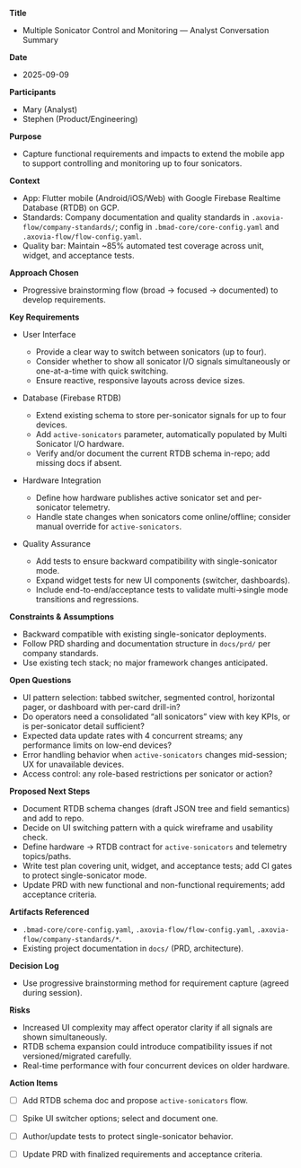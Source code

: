 **Title**
- Multiple Sonicator Control and Monitoring — Analyst Conversation Summary

**Date**
- 2025-09-09

**Participants**
- Mary (Analyst)
- Stephen (Product/Engineering)

**Purpose**
- Capture functional requirements and impacts to extend the mobile app to support controlling and monitoring up to four sonicators.

**Context**
- App: Flutter mobile (Android/iOS/Web) with Google Firebase Realtime Database (RTDB) on GCP.
- Standards: Company documentation and quality standards in `.axovia-flow/company-standards/`; config in `.bmad-core/core-config.yaml` and `.axovia-flow/flow-config.yaml`.
- Quality bar: Maintain ~85% automated test coverage across unit, widget, and acceptance tests.

**Approach Chosen**
- Progressive brainstorming flow (broad → focused → documented) to develop requirements.

**Key Requirements**
- User Interface
  - Provide a clear way to switch between sonicators (up to four).
  - Consider whether to show all sonicator I/O signals simultaneously or one-at-a-time with quick switching.
  - Ensure reactive, responsive layouts across device sizes.

- Database (Firebase RTDB)
  - Extend existing schema to store per-sonicator signals for up to four devices.
  - Add `active-sonicators` parameter, automatically populated by Multi Sonicator I/O hardware.
  - Verify and/or document the current RTDB schema in-repo; add missing docs if absent.

- Hardware Integration
  - Define how hardware publishes active sonicator set and per-sonicator telemetry.
  - Handle state changes when sonicators come online/offline; consider manual override for `active-sonicators`.

- Quality Assurance
  - Add tests to ensure backward compatibility with single-sonicator mode.
  - Expand widget tests for new UI components (switcher, dashboards).
  - Include end-to-end/acceptance tests to validate multi→single mode transitions and regressions.

**Constraints & Assumptions**
- Backward compatible with existing single-sonicator deployments.
- Follow PRD sharding and documentation structure in `docs/prd/` per company standards.
- Use existing tech stack; no major framework changes anticipated.

**Open Questions**
- UI pattern selection: tabbed switcher, segmented control, horizontal pager, or dashboard with per-card drill-in?
- Do operators need a consolidated “all sonicators” view with key KPIs, or is per-sonicator detail sufficient?
- Expected data update rates with 4 concurrent streams; any performance limits on low-end devices?
- Error handling behavior when `active-sonicators` changes mid-session; UX for unavailable devices.
- Access control: any role-based restrictions per sonicator or action?

**Proposed Next Steps**
- Document RTDB schema changes (draft JSON tree and field semantics) and add to repo.
- Decide on UI switching pattern with a quick wireframe and usability check.
- Define hardware → RTDB contract for `active-sonicators` and telemetry topics/paths.
- Write test plan covering unit, widget, and acceptance tests; add CI gates to protect single-sonicator mode.
- Update PRD with new functional and non-functional requirements; add acceptance criteria.

**Artifacts Referenced**
- `.bmad-core/core-config.yaml`, `.axovia-flow/flow-config.yaml`, `.axovia-flow/company-standards/*`.
- Existing project documentation in `docs/` (PRD, architecture).

**Decision Log**
- Use progressive brainstorming method for requirement capture (agreed during session).

**Risks**
- Increased UI complexity may affect operator clarity if all signals are shown simultaneously.
- RTDB schema expansion could introduce compatibility issues if not versioned/migrated carefully.
- Real-time performance with four concurrent devices on older hardware.

**Action Items**
- [ ] Add RTDB schema doc and propose `active-sonicators` flow.
- [ ] Spike UI switcher options; select and document one.
- [ ] Author/update tests to protect single-sonicator behavior.
- [ ] Update PRD with finalized requirements and acceptance criteria.

